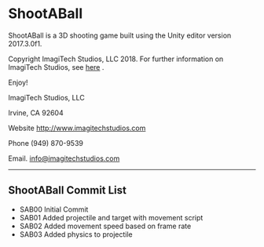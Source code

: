 # ShootABall
ShootABall is a 3D shooting game built using the Unity editor version 2017.3.0f1.

Copyright ImagiTech Studios, LLC 2018. 
For further information on ImagiTech Studios, see [here](http://www.imagitechstudios.com/) .

Enjoy!


ImagiTech Studios, LLC

Irvine, CA 92604

Website http://www.imagitechstudios.com

Phone (949) 870-9539

Email. info@imagitechstudios.com

---

## ShootABall Commit List

* SAB00 Initial Commit
* SAB01 Added projectile and target with movement script
* SAB02 Added movement speed based on frame rate
* SAB03 Added physics to projectile
